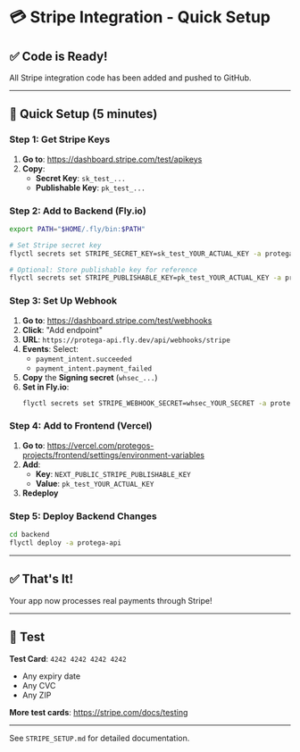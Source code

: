 # 💳 Stripe Integration - Quick Setup

## ✅ Code is Ready!

All Stripe integration code has been added and pushed to GitHub.

---

## 🚀 Quick Setup (5 minutes)

### Step 1: Get Stripe Keys

1. **Go to**: https://dashboard.stripe.com/test/apikeys
2. **Copy**:
   - **Secret Key**: `sk_test_...`
   - **Publishable Key**: `pk_test_...`

### Step 2: Add to Backend (Fly.io)

```bash
export PATH="$HOME/.fly/bin:$PATH"

# Set Stripe secret key
flyctl secrets set STRIPE_SECRET_KEY=sk_test_YOUR_ACTUAL_KEY -a protega-api

# Optional: Store publishable key for reference
flyctl secrets set STRIPE_PUBLISHABLE_KEY=pk_test_YOUR_ACTUAL_KEY -a protega-api
```

### Step 3: Set Up Webhook

1. **Go to**: https://dashboard.stripe.com/test/webhooks
2. **Click**: "Add endpoint"
3. **URL**: `https://protega-api.fly.dev/api/webhooks/stripe`
4. **Events**: Select:
   - `payment_intent.succeeded`
   - `payment_intent.payment_failed`
5. **Copy** the **Signing secret** (`whsec_...`)
6. **Set in Fly.io**:
   ```bash
   flyctl secrets set STRIPE_WEBHOOK_SECRET=whsec_YOUR_SECRET -a protega-api
   ```

### Step 4: Add to Frontend (Vercel)

1. **Go to**: https://vercel.com/protegos-projects/frontend/settings/environment-variables
2. **Add**:
   - **Key**: `NEXT_PUBLIC_STRIPE_PUBLISHABLE_KEY`
   - **Value**: `pk_test_YOUR_ACTUAL_KEY`
3. **Redeploy**

### Step 5: Deploy Backend Changes

```bash
cd backend
flyctl deploy -a protega-api
```

---

## ✅ That's It!

Your app now processes real payments through Stripe!

---

## 🧪 Test

**Test Card**: `4242 4242 4242 4242`
- Any expiry date
- Any CVC
- Any ZIP

**More test cards**: https://stripe.com/docs/testing

---

See `STRIPE_SETUP.md` for detailed documentation.


